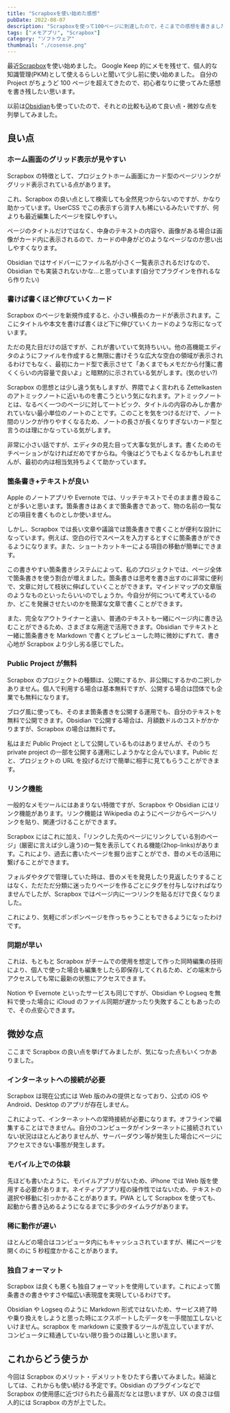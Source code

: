 ```yaml
---
title: "Scrapboxを使い始めた感想"
pubDate: 2022-08-07
description: "Scrapboxを使って100ページに到達したので，そこまでの感想を書きました．"
tags: ["メモアプリ", "Scrapbox"]
category: "ソフトウェア"
thumbnail: "./cosense.png"
---
```


最近[Scrapbox](https://scrapbox.io)を使い始めました。
Google Keep 的にメモを残せて、個人的な知識管理(PKM)として使えるらしいと聞いて少し前に使い始めました。
自分の Project がちょうど 100 ページを超えてきたので、初心者なりに使ってみた感想を書き残したい思います。

以前は[Obsidian](https://obsidian.md)も使っていたので、それとの比較も込めて良い点・微妙な点を列挙してみました。

## 良い点

### ホーム画面のグリッド表示が見やすい

Scrapbox の特徴として、プロジェクトホーム画面にカード型のページリンクがグリッド表示されている点があります。

これ、Scrapbox の良い点として検索しても全然見つからないのですが、かなり助かっています。UserCSS でこの表示すら消す人も稀にいるみたいですが、何よりも最近編集したページを探しやすい。

ページのタイトルだけではなく、中身のテキストの内容や、画像がある場合は画像がカード内に表示されるので、カードの中身がどのようなページなのか思い出しやすくなります。

Obsidian ではサイドバーにファイル名が小さく一覧表示されるだけなので、Obsidian でも実装されないかな...と思っています(自分でプラグインを作れるなら作りたい)

### 書けば書くほど伸びていくカード

Scrapbox のページを新規作成すると、小さい横長のカードが表示されます。ここにタイトルや本文を書けば書くほど下に伸びていくカードのような形になっています。

ただの見た目だけの話ですが、これが書いていて気持ちいい。他の高機能エディタのようにファイルを作成すると無限に書けそうな広大な空白の領域が表示されるわけでもなく、最初にカード型で表示させて「あくまでもメモだから付箋に書くくらいの内容量で良いよ」と暗黙的に示されている気がします。(気のせい?)

Scrapbox の思想とは少し違う気もしますが、界隈でよく言われる Zettelkasten のアトミックノートに近いものを書こうという気になれます。アトミックノートとは、なるべく一つのページに対して一トピック、タイトルの内容のみしか書かれていない最小単位のノートのことです。このことを気をつけるだけで、ノート間のリンクが作りやすくなるため、ノートの長さが長くなりすぎないカード型と言うのは理にかなっている気がします。

非常に小さい話ですが、エディタの見た目って大事な気がします。書くためのモチベーションがなければだめですからね。今後はどうでもよくなるかもしれませんが、最初の内は相当気持ちよくて助かっています。

### 箇条書き+テキストが良い

Apple のノートアプリや Evernote では、リッチテキストでそのまま書き殴ることが多いと思います。箇条書きはあくまで箇条書きであって、物の名前の一覧などの項目を書くものとしか使いません。

しかし、Scrapbox では長い文章や議論では箇条書きで書くことが便利な設計になっています。例えば、空白の行でスペースを入力するとすぐに箇条書きができるようになります。また、ショートカットキーによる項目の移動が簡単にできます。

この書きやすい箇条書きシステムによって、私のプロジェクトでは、ページ全体で箇条書きを使う割合が増えました。箇条書きは思考を書き出すのに非常に便利で、文章に対して枝状に伸ばしていくことができます。マインドマップの文章版のようなものといったらいいのでしょうか。今自分が何について考えているのか、どこを発展させたいのかを簡潔な文章で書くことができます。

また、完全なアウトライナーと違い、普通のテキストも一緒にページ内に書き込むことができるため、さまざまな用途で活用できます。Obsidian でテキストと一緒に箇条書きを Markdown で書くとプレビューした時に微妙にずれて、書き心地が Scrapbox より少し劣る感じでした。

### Public Project が無料

Scrapbox のプロジェクトの種類は、公開にするか、非公開にするかの二択しかありません。個人で利用する場合は基本無料ですが、公開する場合は団体でも企業でも無料になります。

ブログ風に使っても、そのまま箇条書きを公開する運用でも、自分のテキストを無料で公開できます。Obsidian で公開する場合は、月額数ドルのコストがかかりますが、Scrapbox の場合は無料です。

私はまだ Public Project として公開しているものはありませんが、そのうち private project の一部を公開する運用にしようかなと企んでいます。Public だと、プロジェクトの URL を投げるだけで簡単に相手に見てもらうことができます。

### リンク機能

一般的なメモツールにはあまりない特徴ですが、Scrapbox や Obsidian にはリンク機能があります。リンク機能は Wikipedia のようにページからページへリンクを貼り、関連づけることができます。

Scrapbox にはこれに加え、「リンクした先のページにリンクしている別のページ」(厳密に言えば少し違う)の一覧を表示してくれる機能(2hop-links)があります。これにより、過去に書いたページを掘り出すことができ、昔のメモの活用に繋げることができます。

フォルダやタグで管理していた時は、昔のメモを発見したり見返したりすることはなく、ただただ分類に迷ったりページを作るごとにタグを付与しなければなりませんでしたが、Scrapbox ではページ内に一つリンクを貼るだけで良くなりました。

これにより、気軽にポンポンページを作っちゃうこともできるようになったわけです。

### 同期が早い

これは、もともと Scrapbox がチームでの使用を想定して作った同時編集の技術により、個人で使った場合も編集をしたら即保存してくれるため、どの端末からアクセスしても常に最新の状態にアクセスできます。

Notion や Evernote といったサービスも同じですが、Obsidian や Logseq を無料で使った場合に iCloud のファイル同期が遅かったり失敗することもあったので、その点安心できます。

## 微妙な点

ここまで Scrapbox の良い点を挙げてみましたが、気になった点もいくつかありました。

### インターネットへの接続が必要

Scrapbox は現在公式には Web 版のみの提供となっており、公式の iOS や Android、Desktop のアプリが存在しません。

これによって、インターネットへの常時接続が必要になります。オフラインで編集することはできません。自分のコンピュータがインターネットに接続されていない状況はほとんどありませんが、サーバーダウン等が発生した場合にページにアクセスできない事態が発生します。

### モバイル上での体験

先ほども書いたように、モバイルアプリがないため、iPhone では Web 版を使用する必要があります。ネイティブアプリ程の操作性ではないため、テキストの選択や移動に引っかかることがあります。PWA として Scrapbox を使っても、起動から書き込めるようになるまでに多少のタイムラグがあります。

### 稀に動作が遅い

ほとんどの場合はコンピュータ内にもキャッシュされていますが、稀にページを開くのに 5 秒程度かかることがあります。

### 独自フォーマット

Scrapbox は良くも悪くも独自フォーマットを使用しています。これによって箇条書きの書きやすさや幅広い表現度を実現しているわけです。

Obsidian や Logseq のように Markdown 形式ではないため、サービス終了時や乗り換えをしようと思った時にエクスポートしたデータを一手間加工しないといけません。scrapbox を markdown に変換するツールが乱立していますが、コンピュータに精通していない限り扱うのは難しいと思います。

## これからどう使うか

今回は Scrapbox のメリット・デメリットをひたすら書いてみました。結論としては、これからも使い続ける予定です。Obsidian のプラグインなどで Scrapbox の使用感に近づけられたら最高だなとは思いますが、UX の良さは個人的には Scrapbox の方が上でした。
